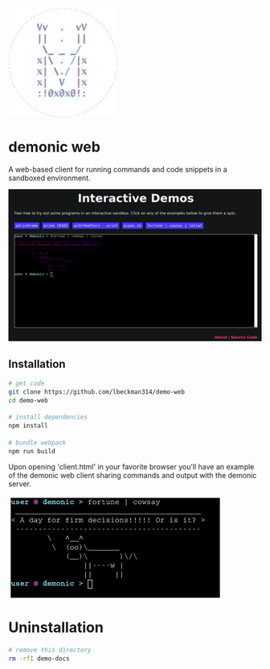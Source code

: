 ![demonic logo](./demonic.png)

# demonic web

A web-based client for running commands and code snippets in a sandboxed environment.

[![web client](./web.png)](https://liambeckman.com/code/#interactive-demos)

## Installation

```sh
# get code
git clone https://github.com/lbeckman314/demo-web
cd demo-web

# install dependencies
npm install

# bundle webpack
npm run build
```

Upon opening 'client.html' in your favorite browser you'll have an example of the demonic web client sharing commands and output with the demonic server.

![minimal client terminal](./client.png)

# Uninstallation

```sh
# remove this directory
rm -rfI demo-docs
```

